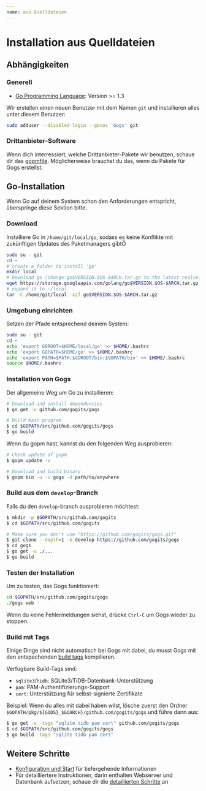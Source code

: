 ```yaml
---
name: aus Quelldateien
---
```


# Installation aus Quelldateien

## Abhängigkeiten

### Generell

- [Go Programming Language](http://golang.org): Version >= 1.3

Wir erstellen einen neuen Benutzer mit dem Namen `git` und installieren alles unter diesem Benutzer:

```sh
sudo adduser --disabled-login --gecos 'Gogs' git
```

### Drittanbieter-Software

Wenn dich interressiert, welche Drittanbieter-Pakete wir benutzen, schaue dir das [gopmfile](https://github.com/gogits/gogs/blob/master/.gopmfile). Möglicherweise brauchst du das, wenn du Pakete für Gogs erstellst.

## Go-Installation

Wenn Go auf deinem System schon den Anforderungen entspricht, überspringe diese Sektion bitte.

### Download

Installiere Go in `/home/git/local/go`, sodass es keine Konflikte mit zukünftigen Updates des Paketmanagers gibtÖ

```sh
sudo su - git
cd ~
# create a folder to install 'go'
mkdir local
# Download go (change go$VERSION.$OS-$ARCH.tar.gz to the latest realse)
wget https://storage.googleapis.com/golang/go$VERSION.$OS-$ARCH.tar.gz
# expand it to ~/local
tar -C /home/git/local -xzf go$VERSION.$OS-$ARCH.tar.gz
```

### Umgebung einrichten

Setzen der Pfade entsprechend deinem System:

```sh
sudo su - git
cd ~
echo 'export GOROOT=$HOME/local/go' >> $HOME/.bashrc
echo 'export GOPATH=$HOME/go' >> $HOME/.bashrc
echo 'export PATH=$PATH:$GOROOT/bin:$GOPATH/bin' >> $HOME/.bashrc
source $HOME/.bashrc
```

### Installation von Gogs

Der allgemeine Weg um Go zu installieren:

```sh
# Download and install dependencies
$ go get -u github.com/gogits/gogs

# Build main program
$ cd $GOPATH/src/github.com/gogits/gogs
$ go build
```

Wenn du gopm hast, kannst du den folgenden Weg ausprobieren:

```sh
# Check update of gopm
$ gopm update -v

# Download and build binary
$ gopm bin -u -v gogs -d path/to/anywhere
```

### Build aus dem `develop`-Branch

Falls du den `develop`-branch ausprobieren möchtest:

```sh
$ mkdir -p $GOPATH/src/github.com/gogits
$ cd $GOPATH/src/github.com/gogits

# Make sure you don't use "https://github.com/gogits/gogs.git"
$ git clone --depth=1 -b develop https://github.com/gogits/gogs
$ cd gogs
$ go get -u ./...
$ go build
```

### Testen der Installation

Um zu testen, das Gogs funktioniert:

```sh
cd $GOPATH/src/github.com/gogits/gogs
./gogs web
```

Wenn du keine Fehlermeldungen siehst, drücke `Ctrl-C` um Gogs wieder zu stoppen.

### Build mit Tags

Einige Dinge sind nicht automatisch bei Gogs mit dabei, du musst Gogs mit den entspechenden [build tags](https://golang.org/pkg/go/build/#hdr-Build_Constraints) kompilieren.

Verfügbare Build-Tags sind:

- `sqlite3`/`tidb`: SQLite3/TiDB-Datenbank-Unterstützung
- `pam`: PAM-Authentifizierungs-Support
- `cert`: Unterstützung für selbst-signierte Zertifikate

Beispiel: Wenn du alles mit dabei haben wilst, lösche zuerst den Ordner `$GOPATH/pkg/${GOOS}_$GOARCH}/github.com/gogits/gogs` und führe dann aus:

```sh
$ go get -u -tags "sqlite tidb pam cert" github.com/gogits/gogs
$ cd $GOPATH/src/github.com/gogits/gogs
$ go build -tags "sqlite tidb pam cert"
```

## Weitere Schritte

- [Konfiguration und Start](/docs/installation/configuration_and_run) für tiefergehende Informationen
- Für detailliertere Instruktionen, darin enthalten Webserver und Datenbank aufsetzen, schaue dir die [detaillierten Schritte](/docs/advanced/configuration_for_soruce_builds) an

